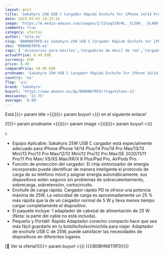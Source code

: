 ```yaml
---
layout: post
title: 'Sakahyro 25W USB C Cargador Rápido Enchufe for iPhone 14/14 Pro/14 Pro Max/14 Plus/13/12/11/XS/XS MAX/X/XR  AirPods  Pad  USBC Cabezal Cargado Adaptador Tipo C Pared Carga Corriente'
date: 2023-03-02 14:33:14
image: 'https://m.media-amazon.com/images/I/31twq31BrNL._SL500_._SL400_.jpg'
comments: true
category: ofertas
author: 'tole.es'
slug: 'B0BHN6TRFD-es Sakahyro 25W USB C Cargador Rápido Enchufe for iPhone...'
sku: 'B0BHN6TRFD-es'
tags: [ 'Accesorios para móviles','Cargadores de móvil de red','Cargadores para móviles','Comunicación móvil y accesorios','Electrónica','iphone','sakahyro','🇪🇸', ]
actualPrice: 8.49 EUR
currency: EUR
price: 8.49
comparePrice: 10.99 EUR
prodname: 'Sakahyro 25W USB C Cargador Rápido Enchufe for iPhone 14/14 Pro/14 Pro Max/14 Plus/13/12/11/XS/XS MAX/X/XR  AirPods  Pad  USBC Cabezal Cargado Adaptador Tipo C Pared Carga Corriente'
country: 'es'
flag: '🇪🇸'
brand: 'Sakahyro'
buyurl: 'https://www.amazon.es/dp/B0BHN6TRFD/?tag=tolees-21'
descuento: '22.75'
average: '8.99'
---
```


Está [{{< param title >}}]({{< param buyurl >}}) en el siguiente enlace!

[![{{< param prodname >}}]({{< param image >}})]({{< param buyurl >}})

ℹ️:

- Equipo Aplicable: Sakahyro 25W USB C cargador está especialmente adecuado para iPhone iPhone 14/14 Plus/14 Pro/14 Pro Max/13/13 Mini/13 Pro/13 Pro Max/12/12 Mini/12 Pro/12 Pro Max/SE 2020/11/11 Pro/11 Pro Max/ XS/XS Max/XR/X 8 Plus/Pad Pro, AirPods Pro.
- Función de protección del cargador: El chip sintonizador de energía incorporado puede identificar de manera inteligente el protocolo de carga de su teléfono móvil y asignar energía automáticamente. sus dispositivos estén seguros sin problemas de sobrecalentamiento, sobrecarga, sobretensión, cortocircuito.
- Enchufe de carga rápida: Cargador rápido PD te ofrece una potencia máxima de 25W. La velocidad de carga es aproximadamente un 25 % más rápida que la de un cargador normal de 5 W y lleva menos tiempo cargar completamente el dispositivo.
- El paquete incluye: 1 adaptador de cabezal de alimentación de 25 W (Nota: la parte del cable no está incluida).
- Pequeño y Portátil: Rapido Adaptador conector compacto hace que sea más fácil guardarlo en tu bolsillo/bolso/mochila para viajar. Adaptador de enchufe USB C de 25W, puede satisfacer las necesidades de dispositivos en diferentes lugares.

[🛒 Ver la oferta!!]({{< param buyurl >}})
{{<world>}}B0BHN6TRFD{{</world>}}

